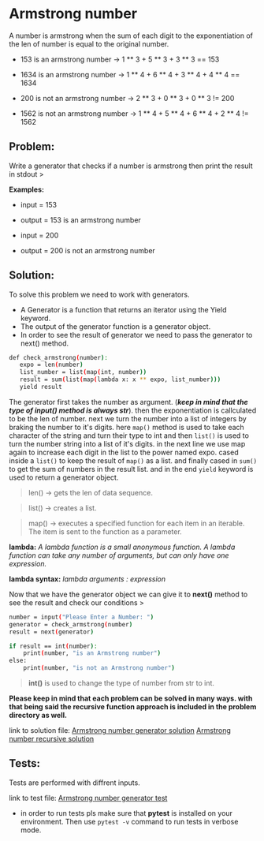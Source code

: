 # Armstrong number

A number is armstrong when the sum of each digit to the exponentiation of the len of number is equal to the original number.

- 153 is an armstrong number -> 1 ** 3 + 5 ** 3 + 3 ** 3 == 153
- 1634 is an armstrong number -> 1 ** 4 + 6 ** 4 + 3 ** 4 + 4 ** 4 == 1634

- 200 is not an armstrong number -> 2 ** 3 + 0 ** 3 + 0 ** 3 != 200
- 1562 is not an armstrong number -> 1 ** 4 + 5 ** 4 + 6 ** 4 + 2 ** 4 != 1562


## Problem:

Write a generator that checks if a number is armstrong then print the result in stdout >


**Examples:**

- input = 153
- output = 153 is an armstrong number

- input = 200
- output = 200 is not an armstrong number


## Solution:

To solve this problem we need to work with generators.

- A Generator is a function that returns an iterator using the Yield keyword.
- The output of the generator function is a generator object.
- In order to see the result of generator we need to pass the generator to next() method.

```bash
def check_armstrong(number):
   expo = len(number)
   list_number = list(map(int, number))
   result = sum(list(map(lambda x: x ** expo, list_number)))
   yield result
```

The generator first takes the number as argument. (***keep in mind that the type of input() method is always str***). then the exponentiation is callculated to be the len of number. next we turn the number into a list of integers by braking the number to it's digits. here `map()` method is used to take each character of the string and turn their type to int and then `list()` is used to turn the number string into a list of it's digits. in the next line we use map again to increase each digit in the list to the power named expo. cased inside a `list()` to keep the result of `map()` as a list. and finally cased in `sum()` to get the sum of numbers in the result list. and in the end `yield` keyword is used to return a generator object.

> len() -> gets the len of data sequence.

> list() -> creates a list.

> map() -> executes a specified function for each item in an iterable. The item is sent to the function as a parameter.


**lambda:** _A lambda function is a small anonymous function. A lambda function can take any number of arguments, but can only have one expression._

**lambda syntax:** _lambda arguments : expression_


Now that we have the generator object we can give it to **next()** method to see the result and check our conditions >

```bash
number = input("Please Enter a Number: ")
generator = check_armstrong(number)
result = next(generator)

if result == int(number):
    print(number, "is an Armstrong number")
else:
    print(number, "is not an Armstrong number")
```

> **int()** is used to change the type of number from str to int.

**Please keep in mind that each problem can be solved in many ways. with that being said the recursive function approach is included in the problem directory as well.**

link to solution file:
[Armstrong number generator solution](armstrong_generator.py)
[Armstrong number recursive solution](armstrong_recursive.py)


## Tests:

Tests are performed with diffrent inputs.

link to test file:
[Armstrong number generator test](test_armstrong_generator.py)

- in order to run tests pls make sure that **pytest** is installed on your environment. Then use `pytest -v` command to run tests in verbose mode.